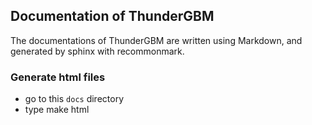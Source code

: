 ## Documentation of ThunderGBM
The documentations of ThunderGBM are written using Markdown, and generated by sphinx with recommonmark.

### Generate html files

* go to this ```docs``` directory
* type make html
